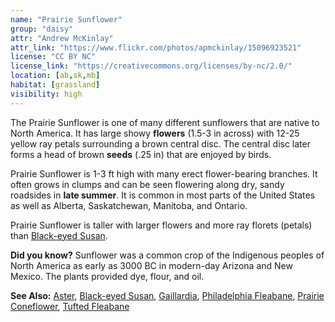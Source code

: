 ```yaml
---
name: "Prairie Sunflower"
group: "daisy"
attr: "Andrew McKinlay"
attr_link: "https://www.flickr.com/photos/apmckinlay/15096923521"
license: "CC BY NC"
license_link: "https://creativecommons.org/licenses/by-nc/2.0/"
location: [ab,sk,mb]
habitat: [grassland]
visibility: high
---
```

The Prairie Sunflower is one of many different sunflowers that are native to North America. It has large showy **flowers** (1.5-3 in across) with 12-25 yellow ray petals surrounding a brown central disc. The central disc later forms a head of brown **seeds** (.25 in) that are enjoyed by birds.

Prairie Sunflower is 1-3 ft high with many erect flower-bearing branches. It often grows in clumps and can be seen flowering along dry, sandy roadsides in **late summer**. It is common in most parts of the United States as well as Alberta, Saskatchewan, Manitoba, and Ontario.

Prairie Sunflower is taller with larger flowers and more ray florets (petals) than [Black-eyed Susan](/plants/blackesus/).

**Did you know?** Sunflower was a common crop of the Indigenous peoples of North America as early as 3000 BC in modern-day Arizona and New Mexico. The plants provided dye, flour, and oil.

<!-- generated, do not edit -->
**See Also:**
[Aster](/plants/aster/),
[Black-eyed Susan](/plants/blackesus/),
[Gaillardia](/plants/gaillard/),
[Philadelphia Fleabane](/plants/philflea/),
[Prairie Coneflower](/plants/pracone/),
[Tufted Fleabane](/plants/tuftflea/)
